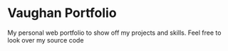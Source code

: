 # Vaughan Portfolio

My personal web portfolio to show off my projects and skills. Feel free to look over my source code
